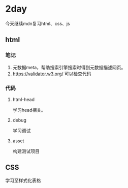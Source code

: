 # 2day

今天继续mdn复习html、css、js

## html

### 笔记

1. 元数据meta，帮助搜索引擎搜索时得到元数据描述网页。
2. https://validator.w3.org/ 可以检查代码

### 代码

1. html-head

   学习head相关。

2. debug

   学习调试

3. asset

   构建测试项目


## CSS

学习至样式化表格